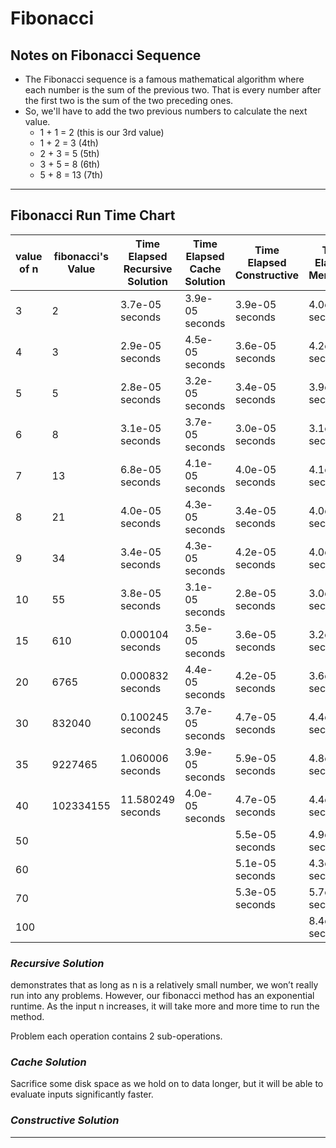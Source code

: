 # Fibonacci

## Notes on Fibonacci Sequence
- The Fibonacci sequence is a famous mathematical algorithm where each number is the sum of the previous two. That is every number after the first two is the sum of the two preceding ones.
- So, we'll have to add the two previous numbers to calculate the next value.
    - 1 + 1 = 2 (this is our 3rd value)
    - 1 + 2 = 3 (4th)
    - 2 + 3 = 5 (5th)
    - 3 + 5 = 8 (6th)
    - 5 + 8 = 13 (7th)

---

## Fibonacci Run Time Chart
value of n | fibonacci's Value | Time Elapsed Recursive Solution | Time Elapsed Cache Solution| Time Elapsed Constructive | Time Elapsed Memoized
---|------------------|------------------------|-------|--------|----|
3 | 2 | 3.7e-05 seconds | 3.9e-05 seconds | 3.9e-05 seconds | 4.0e-05 seconds
4 | 3 | 2.9e-05 seconds | 4.5e-05 seconds | 3.6e-05 seconds | 4.2e-05 seconds
5 | 5 | 2.8e-05 seconds | 3.2e-05 seconds | 3.4e-05 seconds | 3.9e-05 seconds
6 | 8 | 3.1e-05 seconds | 3.7e-05 seconds | 3.0e-05 seconds | 3.1e-05 seconds
7 | 13 | 6.8e-05 seconds | 4.1e-05 seconds | 4.0e-05 seconds | 4.1e-05 seconds
8 | 21 | 4.0e-05 seconds | 4.3e-05 seconds | 3.4e-05 seconds | 4.0e-05 seconds
9 | 34 | 3.4e-05 seconds | 4.3e-05 seconds | 4.2e-05 seconds | 4.0e-05 seconds
10| 55 | 3.8e-05 seconds | 3.1e-05 seconds | 2.8e-05 seconds | 3.0e-05 seconds
15 | 610 | 0.000104 seconds | 3.5e-05 seconds | 3.6e-05 seconds| 3.2e-05 seconds
20 | 6765 | 0.000832 seconds | 4.4e-05 seconds | 4.2e-05 seconds | 3.6e-05 seconds
30 | 832040 | 0.100245 seconds | 3.7e-05 seconds | 4.7e-05 seconds | 4.4e-05 seconds
35 | 9227465 | 1.060006 seconds | 3.9e-05 seconds | 5.9e-05 seconds | 4.8e-05 seconds
40 | 102334155 | 11.580249 seconds | 4.0e-05 seconds | 4.7e-05 seconds | 4.4e-05 seconds
50 |           |                   |                 | 5.5e-05 seconds | 4.9e-05 seconds
60 |           |                   |                 | 5.1e-05 seconds | 4.3e-05 seconds
70 |           |                   |                 | 5.3e-05 seconds | 5.7e-05 seconds
100 |          |                   |                 |                 | 8.4e-05 seconds

### _Recursive Solution_
demonstrates that as long as n is a relatively small number, we won’t really run into any problems. However, our fibonacci method has an exponential runtime. As the input n increases, it will take more and more time to run the method.

Problem each operation contains 2 sub-operations.

### _Cache Solution_
Sacrifice some disk space as we hold on to data longer, but it will be able to evaluate inputs significantly faster.

### _Constructive Solution_



---

